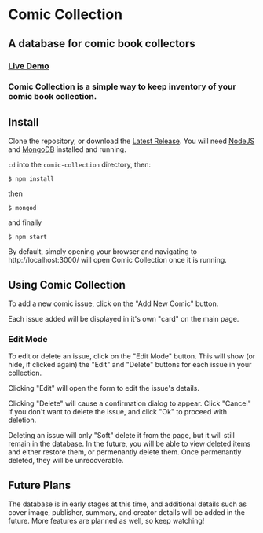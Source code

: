 # Comic Collection

## A database for comic book collectors

### [Live Demo](https://comic-collection-pfszdobsom.now.sh/)

### Comic Collection is a simple way to keep inventory of your comic book collection.

## Install

Clone the repository, or download the [Latest Release](https://github.com/TechGladiator/comic-collection/releases). You will need [NodeJS](https://nodejs.org/) and [MongoDB](https://www.mongodb.com/) installed and running.

`cd` into the `comic-collection` directory, then:

```
$ npm install
```

then

```
$ mongod
```

and finally

```
$ npm start
```

By default, simply opening your browser and navigating to http://localhost:3000/ will open Comic Collection once it is running.
## Using Comic Collection

To add a new comic issue, click on the "Add New Comic" button.

Each issue added will be displayed in it's own "card" on the main page.

### Edit Mode

To edit or delete an issue, click on the "Edit Mode" button. This will show (or hide, if clicked again) the "Edit" and "Delete" buttons for each issue in your collection.

Clicking "Edit" will open the form to edit the issue's details.

Clicking "Delete" will cause a confirmation dialog to appear. Click "Cancel" if you don't want to delete the issue, and click "Ok" to proceed with deletion.

Deleting an issue will only "Soft" delete it from the page, but it will still remain in the database. In the future, you will be able to view deleted items and either restore them, or permenantly delete them. Once permenantly deleted, they will be unrecoverable.

## Future Plans

The database is in early stages at this time, and additional details such as cover image, publisher, summary, and creator details will be added in the future. More features are planned as well, so keep watching!